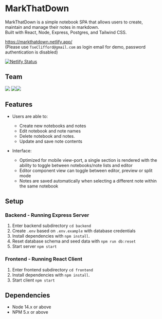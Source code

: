 MarkThatDown
=========

MarkThatDown is a simple notebook SPA that allows users to create, maintain and manage their notes in markdown.\
Built with React, Node, Express, Postgres, and Tailwind CSS.

https://markthatdown.netlify.app/ \
(Please use `TseClifford@gmail.com` as login email for demo, password authentication is disabled)

[![Netlify Status](https://api.netlify.com/api/v1/badges/92537b8d-d0c6-4052-8a44-bf68427f0f86/deploy-status)](https://app.netlify.com/sites/markthatdown/deploys)

## Team
[<img src='https://img.shields.io/badge/Github-TseClifford-blue?style=flat-square&logo=github'>](https://github.com/TseClifford)
[<img src='https://img.shields.io/badge/Github-dktrdktr-blue?style=flat-square&logo=github'>](https://github.com/dktrdktr)[<img src='https://img.shields.io/badge/Github-alparslanustaa-blue?style=flat-square&logo=github'>](https://github.com/alparslanustaa)

## Features

* Users are able to:
    * Create new notebooks and notes
    * Edit notebook and note names
    * Delete notebook and notes.
    * Update and save note contents

* Interface:
  * Optimized for mobile view-port, a single section is rendered with the ability to toggle between notebooks/note lists and editor
  * Editor component view can toggle between editor, preview or split mode
  * Notes are saved automatically when selecting a different note within the same notebook

## Setup

### Backend - Running Express Server

1. Enter backend subdirectory `cd backend`
2. Create `.env` based on `.env.example` with database credentials
3. Install dependencies with `npm install`.
4. Reset database schema and seed data with `npm run db:reset`
5. Start server `npm start`

### Frontend - Running React Client

1. Enter frontend subdirectory `cd frontend`
2. Install dependencies with `npm install`.
3. Start client `npm start`

## Dependencies

- Node 14.x or above
- NPM 5.x or above